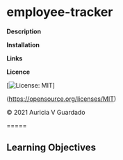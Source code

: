 # employee-tracker

**Description**

**Installation**

**Links**

**Licence**

[![License: MIT](https://img.shields.io/badge/License-MIT-red.svg)]

(https://opensource.org/licenses/MIT)

© 2021 
Auricia V Guardado

=====

## Learning Objectives 